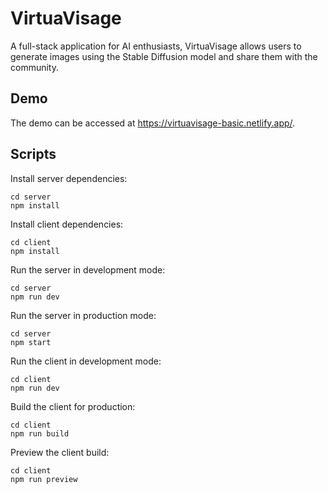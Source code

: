# VirtuaVisage

A full-stack application for AI enthusiasts, VirtuaVisage allows users to generate images using the Stable Diffusion model and share them with the community.

## Demo

The demo can be accessed at https://virtuavisage-basic.netlify.app/.

## Scripts

Install server dependencies:

    cd server
    npm install

Install client dependencies:

    cd client
    npm install

Run the server in development mode:

    cd server
    npm run dev

Run the server in production mode:

    cd server
    npm start

Run the client in development mode:

    cd client
    npm run dev

Build the client for production:

    cd client
    npm run build

Preview the client build:

    cd client
    npm run preview
